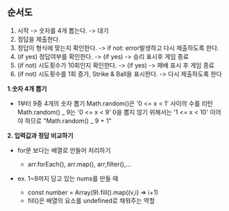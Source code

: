 ## 순서도

1. 시작 -> 숫자를 4개 뽑는다. -> 대기
2. 정답을 제출한다.
3. 정답이 형식에 맞는지 확인한다. -> if not: error발생하고 다시 제출하도록 한다.
4. (if yes) 정답여부를 확인한다. -> (if yes) -> 승리 표시후 게임 종료
5. (if not) 시도횟수가 10회인지 확인한다. -> (if yes) -> 패배 표시 후 게임 종료
6. (if not) 시도횟수를 1회 증가, Strike & Ball을 표시한다. -> 다시 제출하도록 한다

**1.숫자 4개 뽑기**

- 1부터 9중 4개의 숫자 뽑기
  Math.random()은 '0 <= x < 1' 사이의 수를 리턴
  Math.random() _ 9는 '0 <= x < 9'
  0을 뽑지 않기 위해서는 '1 <= x < 10' 이어야 하므로
  "Math.random() _ 9 + 1"

**2. 입력값과 정답 비교하기**

- for문 보다는 배열로 만들어 처리하기
  - arr.forEach(), arr.map(), arr,filter(),...
- ex. 1~9까지 담고 있는 nums를 만들 때

  - const number = Array(9).fill().map((v,i) => i+1)
  - fill()은 배열의 요소를 undefined로 채워주는 역할
